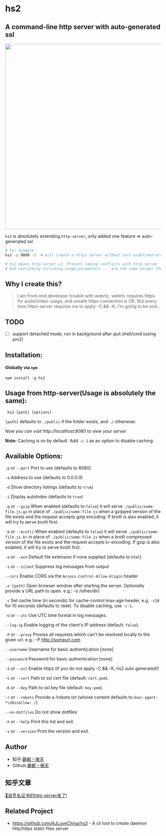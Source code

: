 # hs2
## A command-line http server with auto-generated ssl
<p align='center'>
    <image src='./screenshots/hs2.jpg' width='600' />
</p>

`hs2` is absolutely extending `http-server`, only added one feature => auto-generated ssl

```bash
# For example 
hs2 -p 8080 -S  # will create a https server without cert-undefined error

# hs2 means http-server-v2. Prevent naming conflicts with http-server
# And everything including usage,parameters ... are the same except the installation!
```

## Why I create this?
> I am front-end developer trouble with webrtc, webrtc requires https for audio/video usage, and unsafe https connection is OK.
> But every time https-server requires me to apply -C && -K, I'm going to be sick.

## TODO
* [ ] support detached mode, run in background after quit shell/cmd (using pm2)  

## Installation:

#### Globally via `npm`

    npm install -g hs2


## Usage from http-server(Usage is absolutely the same):

     hs2 [path] [options]

`[path]` defaults to `./public` if the folder exists, and `./` otherwise.

*Now you can visit http://localhost:8080 to view your server*

**Note:** Caching is on by default. Add `-c-1` as an option to disable caching.

## Available Options:

`-p` or `--port` Port to use (defaults to 8080)

`-a` Address to use (defaults to 0.0.0.0)

`-d` Show directory listings (defaults to `true`)

`-i` Display autoIndex (defaults to `true`)

`-g` or `--gzip` When enabled (defaults to `false`) it will serve `./public/some-file.js.gz` in place of `./public/some-file.js` when a gzipped version of the file exists and the request accepts gzip encoding. If brotli is also enabled, it will try to serve brotli first.

`-b` or `--brotli` When enabled (defaults to `false`) it will serve `./public/some-file.js.br` in place of `./public/some-file.js` when a brotli compressed version of the file exists and the request accepts `br` encoding. If gzip is also enabled, it will try to serve brotli first.

`-e` or `--ext` Default file extension if none supplied (defaults to `html`)

`-s` or `--silent` Suppress log messages from output

`--cors` Enable CORS via the `Access-Control-Allow-Origin` header

`-o [path]` Open browser window after starting the server. Optionally provide a URL path to open. e.g.: -o /other/dir/

`-c` Set cache time (in seconds) for cache-control max-age header, e.g. `-c10` for 10 seconds (defaults to `3600`). To disable caching, use `-c-1`.

`-U` or `--utc` Use UTC time format in log messages.

`--log-ip` Enable logging of the client's IP address (default: `false`).

`-P` or `--proxy` Proxies all requests which can't be resolved locally to the given url. e.g.: -P http://someurl.com

`--username` Username for basic authentication [none]

`--password` Password for basic authentication [none]

`-S` or `--ssl` Enable https (if you do not apply -C && -K, hs2 auto generated!)

`-C` or `--cert` Path to ssl cert file (default: `cert.pem`).

`-K` or `--key` Path to ssl key file (default: `key.pem`).

`-r` or `--robots` Provide a /robots.txt (whose content defaults to `User-agent: *\nDisallow: /`)

`--no-dotfiles` Do not show dotfiles

`-h` or `--help` Print this list and exit.

`-v` or `--version` Print the version and exit.


## Author
* 知乎:[霸都丶傲天](https://www.zhihu.com/people/AJLoveChina)
* Github:[霸都丶傲天](https://github.com/ajlovechina)

## 知乎文章
[💪自签名证书的http-server来了!](https://zhuanlan.zhihu.com/p/113881794)

## Related Project
- https://github.com/AJLoveChina/hs3 - A cli tool to create daemon http/https static files server
